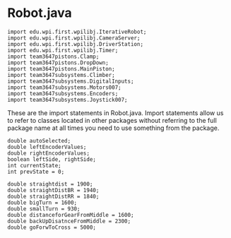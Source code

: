 # Robot.java #

```
import edu.wpi.first.wpilibj.IterativeRobot;
import edu.wpi.first.wpilibj.CameraServer;
import edu.wpi.first.wpilibj.DriverStation;
import edu.wpi.first.wpilibj.Timer;
import team3647pistons.Clamp;
import team3647pistons.DropDown;
import team3647pistons.MainPiston;
import team3647subsystems.Climber;
import team3647subsystems.DigitalInputs;
import team3647subsystems.Motors007;
import team3647subsystems.Encoders;
import team3647subsystems.Joystick007;
```
These are the import statements in Robot.java. Import statements allow us to refer to classes located in other packages without referring to the full package name at all times you need to use something from the package.


```
double autoSelected;
double leftEncoderValues;
double rightEncoderValues;
boolean leftSide, rightSide;
int currentState;
int prevState = 0;
	
double straightdist = 1900;
double straightDistBR = 1940;
double straightDistRR = 1840;
double bigTurn = 1600;
double smallTurn = 930;
double distanceforGearFromMiddle = 1600;
double backUpDisatnceFromMiddle = 2300;
double goForwToCross = 5000;
```
